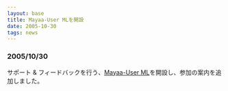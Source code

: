 ```yaml
---
layout: base
title: Mayaa-User MLを開設
date: 2005-10-30 
tags: news
---
```


### 2005/10/30
サポート & フィードバックを行う、<a href="../support/index.html">Mayaa-User ML</a>を開設し、参加の案内を追加しました。
